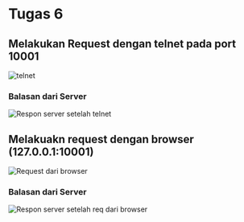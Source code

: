 <h1>Tugas 6</p>

<h2>Melakukan Request dengan telnet pada port 10001</h2>

![telnet](https://user-images.githubusercontent.com/45732575/79248808-850b4280-7ea6-11ea-9ce7-5cafaae36894.png)


<h3>Balasan dari Server</h3>

![Respon server setelah telnet](https://user-images.githubusercontent.com/45732575/79248864-9b190300-7ea6-11ea-8b5f-04e853fce0f9.png)

<h2>Melakuakn request dengan browser (127.0.0.1:10001)</h2>

![Request dari browser](https://user-images.githubusercontent.com/45732575/79248934-bb48c200-7ea6-11ea-923a-eb077d773b84.png)

<h3>Balasan dari Server</h3>

![Respon server setelah req dari browser](https://user-images.githubusercontent.com/45732575/79248996-d0bdec00-7ea6-11ea-853e-356bc779fda9.png)
